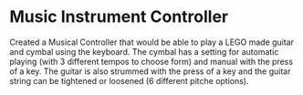 Music Instrument Controller
===========================

Created a Musical Controller that would be able to play a LEGO made guitar and cymbal using the keyboard. The cymbal has a setting for automatic playing (with 3 different tempos to choose form) and manual with the press of a key. The guitar is also strummed with the press of a key and the guitar string can be tightened or loosened (6 different pitche options).
